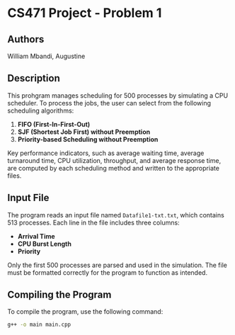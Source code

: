 # CS471 Project - Problem 1

## Authors

William Mbandi, Augustine

## Description

This prohgram manages scheduling for 500 processes by simulating a CPU scheduler. To process the jobs, the user can select from the following scheduling algorithms:

1. **FIFO (First-In-First-Out)**  
2. **SJF (Shortest Job First) without Preemption**  
3. **Priority-based Scheduling without Preemption**

Key performance indicators, such as average waiting time, average turnaround time, CPU utilization, throughput, and average response time, are computed by each scheduling method and written to the appropriate files.

## Input File

The program reads an input file named `Datafile1-txt.txt`, which contains 513 processes. Each line in the file includes three columns:
- **Arrival Time**
- **CPU Burst Length**
- **Priority**

Only the first 500 processes are parsed and used in the simulation. The file must be formatted correctly for the program to function as intended.

## Compiling the Program

To compile the program, use the following command:

```bash
g++ -o main main.cpp









